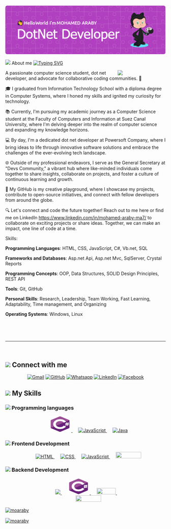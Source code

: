 ![Header](Header.png)

<img src = "https://i.pinimg.com/originals/3f/7e/4e/3f7e4eff7c96e9fe4b8b4b1ff3f7bdb5.gif" width = 6.5%> About me
<a href="https://git.io/typing-svg"><img src="https://readme-typing-svg.demolab.com?font=Fira+Code&weight=500&duration=4000&pause=1000&color=006EF7&center=true&vCenter=true&random=false&width=435&lines=DotNet+Dev;Database+Dev;WFA+Dev" alt="Typing SVG" /></a>

<img align="right" src="https://github.com/7oSkaaa/7oSkaaa/blob/main/Images/Right_Side.gif?raw=true" width=30%>
<p>
A passionate computer science student, dot net developer, and advocate for collaborative coding communities. 🚀

🎓 I graduated from Information Technology School with a diploma degree in Computer Systems, where I honed my skills and ignited my curiosity for technology.

📚 Currently, I'm pursuing my academic journey as a Computer Science student at the Faculty of Computers and Information at Suez Canal University, where I'm delving deeper into the realm of computer science and expanding my knowledge horizons.

💻 By day, I'm a dedicated dot net developer at Powersoft Company, where I bring ideas to life through innovative software solutions and embrace the challenges of the ever-evolving tech landscape.

🌐 Outside of my professional endeavors, I serve as the General Secretary at "Devs Community," a vibrant hub where like-minded individuals come together to share insights, collaborate on projects, and foster a culture of continuous learning and growth.

🌟 My GitHub is my creative playground, where I showcase my projects, contribute to open-source initiatives, and connect with fellow developers from around the globe.

🔍 Let's connect and code the future together! Reach out to me here or find me on LinkedIn https://www.linkedin.com/in/mohamed-araby-ma7/ to collaborate on exciting projects or share ideas. Together, we can make an impact, one line of code at a time. 

Skills:

<strong> Programming Languages</strong>: HTML, CSS, JavaScript, C#, Vb.net, SQL

<strong>Frameworks and Databases</strong>: Asp.net Api, Asp.net Mvc, SqlServer, Crystal Reports

<strong>Programming Concepts</strong>: OOP, Data Structures, SOLID Design Principles, REST API

<strong>Tools</strong>: Git, GitHub

<strong>Personal Skills</strong>: Research, Leadership, Team Working, Fast Learning, Adaptability, Time management,   and Organizing

<strong>Operating Systems</strong>: Windows, Linux

<br>

</p>
<br>
<!-- ## <img src = "https://i.pinimg.com/originals/3f/7e/4e/3f7e4eff7c96e9fe4b8b4b1ff3f7bdb5.gif" width = 6.5%> Top Repositories
<a teget="_black" href=""></a>
 -->
<hr>
<br>

## <img src="https://github.com/7oSkaaa/7oSkaaa/blob/main/Images/Connect-with-me.gif?raw=true" width="10%"> Connect with me

<p align="center">
	<a href="arabym702@gmail.com"><img img src="https://img.shields.io/badge/gmail-%23EA4335.svg?style=plastic&logo=gmail&logoColor=white" alt="Gmail"/></a>
	<a href="https://github.com/MoARABY"><img src="https://img.shields.io/badge/github-%23181717.svg?style=plastic&logo=github&logoColor=white" alt="GitHub"/></a>
	<a href="https://wa.me/0201012209503"><img src="https://img.shields.io/badge/whatsapp-%2325D366.svg?style=plastic&logo=whatsapp&logoColor=white" alt="Whatsapp"/></a>
	<a href="https://https://www.linkedin.com/in/mohamed-araby-ma7/"><img src="https://img.shields.io/badge/linkedin-%230A66C2.svg?style=plastic&logo=linkedin&logoColor=white" alt="LinkedIn"/></a>
	<a href="https://www.facebook.com/Araby.isc/"><img src="https://img.shields.io/badge/facebook-%231877F2.svg?style=plastic&logo=facebook&logoColor=white" alt="Facebook"/></a>
</p>

## <img src="https://media2.giphy.com/media/QssGEmpkyEOhBCb7e1/giphy.gif?cid=ecf05e47a0n3gi1bfqntqmob8g9aid1oyj2wr3ds3mg700bl&rid=giphy.gif" width ="3%"> My Skills

### <img src = "https://github.com/7oSkaaa/7oSkaaa/blob/main/Images/Programming_Languages.gif?raw=true" width=5%> Programming languages
<p align="center"> 
  &emsp;
<a href="https://www.w3schools.com/cs/" target="_blank" rel="noreferrer"> 
<img src="https://raw.githubusercontent.com/devicons/devicon/master/icons/csharp/csharp-original.svg" alt="csharp" width="70"  height="50"> 
</a>
  &emsp;
  <a href="https://developer.mozilla.org/en-US/docs/Web/JavaScript" target="_blank"> 
     <img alt="JavaScript" src="https://img.shields.io/badge/JavaScript%20-%23F7DF1E.svg?style=plastic&logo=javascript&logoColor=black">
   </a>
  &emsp;
  <a href="https://www.java.com" target="_blank"> 
    <img alt="Java" src="https://img.shields.io/badge/Vb-%23007396.svg?style=plastic&logo=Vb&logoColor=white">
  </a>
</p>

### <img src = "https://github.com/7oSkaaa/7oSkaaa/blob/main/Images/Front_End.gif?raw=true" width=5%> Frontend Development

<p align="center"> 
  &emsp; 
  <a href="https://www.w3.org/html/" target="_blank"> 
   <img alt="HTML" src="https://img.shields.io/badge/HTML5%20-%23E34F26.svg?style=plastic&logo=html5&logoColor=white">
  </a>   
  &emsp;
  <a href="https://www.w3schools.com/css/" target="_blank">
    <img alt="CSS" src="https://img.shields.io/badge/CSS%20-%231572B6.svg?style=plastic&logo=css3&logoColor=white">
  </a> 
  &emsp;
  <a href="https://developer.mozilla.org/en-US/docs/Web/JavaScript" target="_blank"> 
     <img alt="JavaScript" src="https://img.shields.io/badge/JavaScript%20-%23F7DF1E.svg?style=plastic&logo=javascript&logoColor=black">
   </a>
	  &emsp;
  <a href="https://getbootstrap.com" target="_blank" rel="noreferrer"> 
	<img src="https://img.shields.io/badge/Bootstrap-563D7C?style=for-the-badge&logo=bootstrap&logoColor=white"  width="80" height="20" > 
  </a>
</p>

### <img src = "https://github.com/7oSkaaa/7oSkaaa/blob/main/Images/Software_Tools.gif?raw=true" width=5%> Backend Development

<p align="center">
&emsp;
 <a href="#"> <img src="https://img.shields.io/badge/JavaScript-F7DF1E?style=for-the-badge&logo=javascript&logoColor=black" width="70"> </a>
 &emsp;
<a href="https://www.w3schools.com/cs/" target="_blank" rel="noreferrer"> 
	<img src="https://raw.githubusercontent.com/devicons/devicon/master/icons/csharp/csharp-original.svg" alt="csharp" width="70" height="50"> 
</a>
   &emsp;
	<a href="#"> <img src="https://img.shields.io/badge/.NET-5C2D91?style=for-the-badge&logo=.net&logoColor=white" width="60" height="20"> </a>
   &emsp;
<!-- <a href="https://dotnet.microsoft.com/" target="_blank" rel="noreferrer"> 
<img src="https://raw.githubusercontent.com/devicons/devicon/master/icons/dot-net/dot-net-original-wordmark.svg" alt="dotnet" width="70" height="50"/> 
</a> -->
     <br/>
   &emsp;
	<a href="#"> <img src="https://img.shields.io/badge/Microsoft_SQL_Server-CC2927?style=for-the-badge&logo=microsoft-sql-server&logoColor=white" width="80" height="20" </a>
	<br/>
</p>
<p><img align="center" src="https://github-readme-stats.vercel.app/api/top-langs?username=moaraby&show_icons=true&locale=en&layout=compact" alt="moaraby" /></p>

<p><img align="center" src="https://github-readme-streak-stats.herokuapp.com/?user=moaraby&" alt="moaraby" /></p>
<!--
### <img src = "https://github.com/7oSkaaa/7oSkaaa/blob/main/Images/OS.gif?raw=true" width=5%> Operating Systems

<p align="center">
  &emsp;
    <a href="#"><img src="https://img.shields.io/badge/Linux-FCC624?style=plastic&logo=linux&logoColor=black"></a>
  &emsp;
    <a href="#"><img src="https://img.shields.io/badge/Windows-0078D6?style=plastic&logo=windows&logoColor=white"></a>
</p>
</p>
